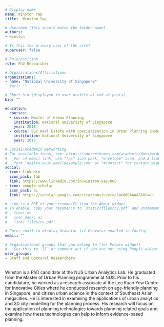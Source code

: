 ```yaml
---
# Display name
name: Winston Yap
title:  Winston Yap

# Username (this should match the folder name)
authors:
- winston

# Is this the primary user of the site?
superuser: false

# Role/position
role: PhD Researcher

# Organizations/Affiliations
organizations:
- name: "National University of Singapore"
  #url: ""

# Short bio (displayed in user profile at end of posts)
bio: ""

education:
  courses:
  - course: Master of Urban Planning
    institution: National University of Singapore
    year: 2018
  - course: BSc Real Estate with Specialisation in Urban Planning (Hons)
    institution: National University of Singapore
    year: 2017

# Social/Academic Networking
# For available icons, see: https://sourcethemes.com/academic/docs/widgets/#icons
#   For an email link, use "fas" icon pack, "envelope" icon, and a link in the
#   form "mailto:your-email@example.com" or "#contact" for contact widget.
social:
- icon: linkedin
  icon_pack: fab
  link: https://www.linkedin.com/in/winston-yap-000
- icon: google-scholar
  icon_pack: ai
  link: https://scholar.google.com/citations?user=p14e60QAAAAJ&hl=en

# Link to a PDF of your resume/CV from the About widget.
# To enable, copy your resume/CV to `static/files/cv.pdf` and uncomment the lines below.  
# - icon: cv
#   icon_pack: ai
#   link: files/cv.pdf

# Enter email to display Gravatar (if Gravatar enabled in Config)
email: ""
  
# Organizational groups that you belong to (for People widget)
#   Set this to `[]` or comment out if you are not using People widget.  
user_groups:
- Staff and Doctoral Researchers
---
```


Winston is a PhD candidate at the NUS Urban Analytics Lab. He graduated from the Master of Urban Planning programme at NUS. Prior to his candidature, he worked as a research associate at the Lee Kuan Yew Centre for Innovative Cities where he conducted research on age-friendly planning in Singapore, and citizen urban science in the context of Southeast Asian megacities. He is interested in examining the applications of urban analytics and 3D city modelling for the planning process. His research will focus on the application of planning technologies towards planning related goals and examine how these technologies can help to inform evidence-based planning.
